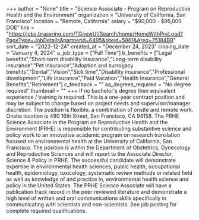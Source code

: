 +++
author = "None"
title = "Science Associate - Program on Reproductive Health and the Environment"
organization = "University of California, San Francisco"
location = "Remote, California"
salary = "$90,000 - $95,000 DOE"
link = "https://jobs.brassring.com/TGnewUI/Search/home/HomeWithPreLoad?PageType=JobDetails&partnerid=6495&siteid=5861&Areq=75184BR"
sort_date = "2023-12-24"
created_at = "December 24, 2023"
closing_date = "January 4, 2024"
a_job_type = ["Full Time"]
b_benefits = ["Legal benefits","Short-term disability insurance","Long-term disability insurance","Pet insurance","Adoption and surrogacy benefits","Dental","Vision","Sick time","Disability insurance","Professional development","Life insurance","Paid Vacation","Health Insurance","General Benefits","Retirement"]
c_feedback = ""
aa_degrees_required = "No degree required"
thumbnail = ""
+++
If no bachelor's degree then equivalent experience / training is required. This is a one-year contract position and may be subject to change based on project needs and supervisor/manager discretion. The position is flexible: a combination of onsite and remote work. Onsite location is 480 16th Street, San Francisco, CA 94158. The PRHE Science Associate in the Program on Reproductive Health and the Environment (PRHE) is responsible for contributing substantive science and policy work to an innovative academic program on research translation focused on environmental health at the University of California, San Francisco. The position is within the Department of Obstetrics, Gynecology and Reproductive Sciences and will report to the Associate Director, Science & Policy in PRHE. The successful candidate will demonstrate expertise in environmental health sciences, public health, occupational health, epidemiology, toxicology, systematic review methods or related field as well as knowledge of and practice in, environmental health science and policy in the United States. The PRHE Science Associate will have a publication track record in the peer reviewed literature and demonstrate a high level of written and oral communications skills specifically in communicating with scientists and non-scientists. See job posting for complete required qualifications.